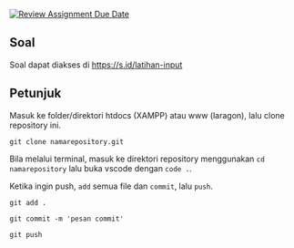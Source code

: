 [![Review Assignment Due Date](https://classroom.github.com/assets/deadline-readme-button-22041afd0340ce965d47ae6ef1cefeee28c7c493a6346c4f15d667ab976d596c.svg)](https://classroom.github.com/a/mnVUbUWR)
## Soal
Soal dapat diakses di https://s.id/latihan-input

## Petunjuk

Masuk ke folder/direktori htdocs (XAMPP) atau www (laragon), lalu clone repository ini.

`git clone namarepository.git`

Bila melalui terminal, masuk ke direktori repository menggunakan `cd namarepository` lalu buka vscode dengan `code .`.

Ketika ingin push, `add` semua file dan `commit`, lalu `push`.

`git add .`

`git commit -m 'pesan commit'`

`git push`
